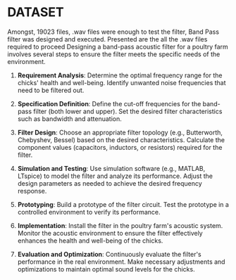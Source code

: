 # DATASET
Amongst, 19023 files, .wav files were enough to test the filter, Band Pass filter was designed and executed. Presented are the all the .wav files required to proceed
Designing a band-pass acoustic filter for a poultry farm involves several steps to ensure the filter meets the specific needs of the environment. 
1. **Requirement Analysis**:
   Determine the optimal frequency range for the chicks' health and well-being.
   Identify unwanted noise frequencies that need to be filtered out.

2. **Specification Definition**:
   Define the cut-off frequencies for the band-pass filter (both lower and upper).
   Set the desired filter characteristics such as bandwidth and attenuation.

3. **Filter Design**:
   Choose an appropriate filter topology (e.g., Butterworth, Chebyshev, Bessel) based on the desired characteristics.
   Calculate the component values (capacitors, inductors, or resistors) required for the filter.

4. **Simulation and Testing**:
   Use simulation software (e.g., MATLAB, LTspice) to model the filter and analyze its performance.
   Adjust the design parameters as needed to achieve the desired frequency response.

5. **Prototyping**:
   Build a prototype of the filter circuit.
   Test the prototype in a controlled environment to verify its performance.

6. **Implementation**:
   Install the filter in the poultry farm's acoustic system.
   Monitor the acoustic environment to ensure the filter effectively enhances the health and well-being of the chicks.

7. **Evaluation and Optimization**:
   Continuously evaluate the filter's performance in the real environment.
   Make necessary adjustments and optimizations to maintain optimal sound levels for the chicks.

